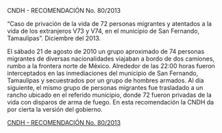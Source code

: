 <p>CNDH - RECOMENDACIÓN No. 80/2013</p>
<p>“Caso de privación de la vida de 72 personas migrantes y atentados a la vida de los extranjeros V73 y V74, en el municipio de San Fernando, Tamaulipas”. Diciembre del 2013.</p>
<p>El sábado 21 de agosto de 2010 un grupo aproximado de 74 personas migrantes de diversas nacionalidades viajaban a bordo de dos camiones, rumbo a la frontera norte de México. Alrededor de las 22:00 horas fueron interceptados en las inmediaciones del municipio de San Fernando, Tamaulipas y secuestrados por un grupo de hombres armados. Al día siguiente, el mismo grupo de personas migrantes fue trasladado a un rancho ubicado en el referido municipio, donde 72 fueron privadas de la vida con disparos de arma de fuego. En esta recomendación la CNDH da por cierta la versión del gobierno.</p>

<p><a href="http://www.cndh.org.mx/sites/all/fuentes/documentos/Recomendaciones/2013/REC_2013_080.pdf">CNDH - RECOMENDACIÓN No. 80/2013</a></p>

